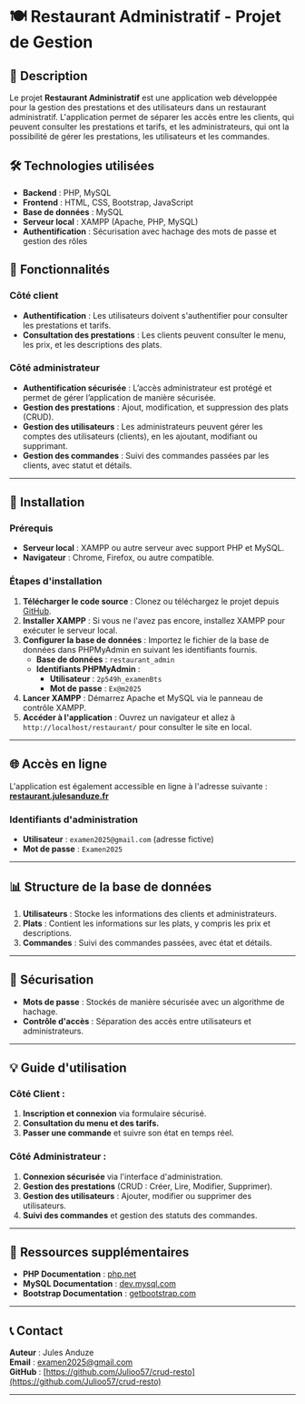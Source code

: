 # 🍽️ Restaurant Administratif - Projet de Gestion

## 🚀 Description

Le projet **Restaurant Administratif** est une application web développée pour la gestion des prestations et des utilisateurs dans un restaurant administratif. L'application permet de séparer les accès entre les clients, qui peuvent consulter les prestations et tarifs, et les administrateurs, qui ont la possibilité de gérer les prestations, les utilisateurs et les commandes.

## 🛠️ Technologies utilisées

- **Backend** : PHP, MySQL
- **Frontend** : HTML, CSS, Bootstrap, JavaScript
- **Base de données** : MySQL
- **Serveur local** : XAMPP (Apache, PHP, MySQL)
- **Authentification** : Sécurisation avec hachage des mots de passe et gestion des rôles

## 🎯 Fonctionnalités

### Côté client
- **Authentification** : Les utilisateurs doivent s'authentifier pour consulter les prestations et tarifs.
- **Consultation des prestations** : Les clients peuvent consulter le menu, les prix, et les descriptions des plats.

### Côté administrateur
- **Authentification sécurisée** : L’accès administrateur est protégé et permet de gérer l’application de manière sécurisée.
- **Gestion des prestations** : Ajout, modification, et suppression des plats (CRUD).
- **Gestion des utilisateurs** : Les administrateurs peuvent gérer les comptes des utilisateurs (clients), en les ajoutant, modifiant ou supprimant.
- **Gestion des commandes** : Suivi des commandes passées par les clients, avec statut et détails.

---

## 📝 Installation

### Prérequis
- **Serveur local** : XAMPP ou autre serveur avec support PHP et MySQL.
- **Navigateur** : Chrome, Firefox, ou autre compatible.

### Étapes d'installation

1. **Télécharger le code source** : Clonez ou téléchargez le projet depuis [GitHub](https://github.com/Julioo57/crud-resto).
2. **Installer XAMPP** : Si vous ne l'avez pas encore, installez XAMPP pour exécuter le serveur local.
3. **Configurer la base de données** : Importez le fichier de la base de données dans PHPMyAdmin en suivant les identifiants fournis.
   - **Base de données** : `restaurant_admin`
   - **Identifiants PHPMyAdmin** :
     - **Utilisateur** : `2p549h_examenBts`
     - **Mot de passe** : `Ex@m2025`
4. **Lancer XAMPP** : Démarrez Apache et MySQL via le panneau de contrôle XAMPP.
5. **Accéder à l'application** : Ouvrez un navigateur et allez à `http://localhost/restaurant/` pour consulter le site en local.

---

## 🌐 Accès en ligne

L'application est également accessible en ligne à l'adresse suivante :  
**[restaurant.julesanduze.fr](https://restaurant.julesanduze.fr/)**

### Identifiants d'administration
- **Utilisateur** : `examen2025@gmail.com` (adresse fictive)
- **Mot de passe** : `Examen2025`

---

## 📊 Structure de la base de données

1. **Utilisateurs** : Stocke les informations des clients et administrateurs.
2. **Plats** : Contient les informations sur les plats, y compris les prix et descriptions.
3. **Commandes** : Suivi des commandes passées, avec état et détails.

---

## 🔐 Sécurisation

- **Mots de passe** : Stockés de manière sécurisée avec un algorithme de hachage.
- **Contrôle d'accès** : Séparation des accès entre utilisateurs et administrateurs.

---

## 💡 Guide d'utilisation

### Côté Client :
1. **Inscription et connexion** via formulaire sécurisé.
2. **Consultation du menu et des tarifs.**
3. **Passer une commande** et suivre son état en temps réel.

### Côté Administrateur :
1. **Connexion sécurisée** via l'interface d'administration.
2. **Gestion des prestations** (CRUD : Créer, Lire, Modifier, Supprimer).
3. **Gestion des utilisateurs** : Ajouter, modifier ou supprimer des utilisateurs.
4. **Suivi des commandes** et gestion des statuts des commandes.

---

## 📂 Ressources supplémentaires

- **PHP Documentation** : [php.net](https://www.php.net/)
- **MySQL Documentation** : [dev.mysql.com](https://dev.mysql.com/)
- **Bootstrap Documentation** : [getbootstrap.com](https://getbootstrap.com/)

---

## 📞 Contact

**Auteur** : Jules Anduze  
**Email** : [examen2025@gmail.com](mailto:examen2025@gmail.com)  
**GitHub** : [https://github.com/Julioo57/crud-resto](https://github.com/Julioo57/crud-resto)

---
